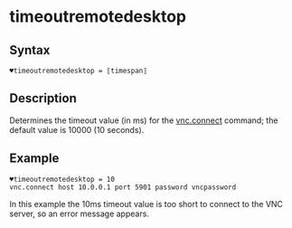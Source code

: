 # timeoutremotedesktop

## Syntax

```G1ANT
♥timeoutremotedesktop = ⟦timespan⟧
```

## Description

Determines the timeout value (in ms) for the [vnc.connect](https://manual.g1ant.com/link/G1ANT.Addon.Net/G1ANT.Addon.Net/Commands/VncConnectCommand.md) command; the default value is 10000 (10 seconds).

## Example

```G1ANT
♥timeoutremotedesktop = 10
vnc.connect host 10.0.0.1 port 5901 password vncpassword
```

In this example the 10ms timeout value is too short to connect to the VNC server, so an error message appears.

